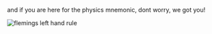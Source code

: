 and if you are here for the physics mnemonic, dont worry, we got you!

![flemings left hand rule](https://raw.githubusercontent.com/flemingslefthandrule/.github/main/profile/flr.png)
